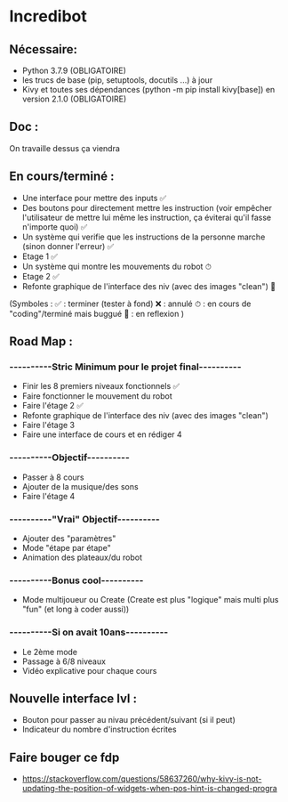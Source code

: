 # Incredibot

## Nécessaire:
* Python 3.7.9 (OBLIGATOIRE)
* les trucs de base (pip, setuptools, docutils ...) à jour
* Kivy et toutes ses dépendances (python -m pip install kivy[base]) en version 2.1.0 (OBLIGATOIRE)
## Doc :

On travaille dessus ça viendra

## En cours/terminé :

* Une interface pour mettre des inputs ✅
* Des boutons pour directement mettre les instruction (voir empêcher l'utilisateur de mettre lui même les instruction, ça éviterai qu'il fasse n'importe quoi) ✅
* Un système qui verifie que les instructions de la personne marche (sinon donner l'erreur) ✅
* Etage 1 ✅
* Un système qui montre les mouvements du robot ⏱ 
* Etage 2 ✅
* Refonte graphique de l'interface des niv (avec des images "clean") 🧠


(Symboles : ✅ : terminer (tester à fond) ❌ : annulé ⏱ : en cours de "coding"/terminé mais buggué 🧠 : en reflexion )

## Road Map  :

### ----------Stric Minimum pour le projet final----------
* Finir les 8 premiers niveaux fonctionnels ✅
* Faire fonctionner le mouvement du robot
* Faire l'étage 2 ✅
* Refonte graphique de l'interface des niv (avec des images "clean")
* Faire l'étage 3
* Faire une interface de cours et en rédiger 4
### ----------Objectif----------
* Passer à 8 cours
* Ajouter de la musique/des sons
* Faire l'étage 4
### ----------"Vrai" Objectif----------
* Ajouter des "paramètres"
* Mode "étape par étape"
* Animation des plateaux/du robot
### ----------Bonus cool----------
* Mode multijoueur ou Create (Create est plus "logique" mais multi plus "fun" (et long à coder aussi))
### ----------Si on avait 10ans----------
* Le 2ème mode
* Passage à 6/8 niveaux 
* Vidéo explicative pour chaque cours

## Nouvelle interface lvl :

* Bouton pour passer au nivau précédent/suivant (si il peut)
* Indicateur du nombre d'instruction écrites

## Faire bouger ce fdp

* https://stackoverflow.com/questions/58637260/why-kivy-is-not-updating-the-position-of-widgets-when-pos-hint-is-changed-progra
